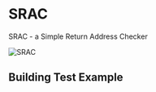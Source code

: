 # SRAC
SRAC - a Simple Return Address Checker 

![SRAC]("SRACLOGO.jpg")

## Building Test Example



